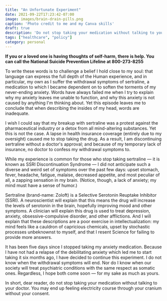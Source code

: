 ```yaml
---
title: "An Unfortunate Experiment"
date: 2021-09-22T17:23:42-07:00
image: images/brain-drain-pills.png
caption: 'Photo credit to me and my Canva skills'
draft: true
description: 'Do not stop taking your medication without talking to your doctor. You may end up feeling electricity course through your cranium without your consent.'
tags: ["healthcare", "policy"]
category: personal
---
```


**If you or a loved one is having thoughts of self-harm, there is help. You can call the National Suicide Prevention Lifeline at 800-273-8255**

To write these words is to challenge a belief I hold close to my soul: that language can express the full depth of the Human experience, and in particular, my own as I suffer the withdrawal symptoms of sertraline, a medication to which I became dependent on to soften the torments of my never-ending anxiety. Words have always failed me when I try to explain why my anxiety leaves me unable to function, and why this anxiety is not caused by anything I'm thinking about. Yet this episode leaves me to conclude that when describing the insides of my head, words are inadequate.

I wish I could say that my breakup with sertraline was a protest against the pharmaceutical industry or a detox from all mind-altering substances. Yet this is not the case. A lapse in health insurance coverage (entirely due to my oversight) caused me to stop taking the drug. As a result, I am discontinuing sertraline without a doctor's approval; and because of my temporary lack of insurance, no doctor to confess my withdrawal symptoms to.

While my experience is common for those who stop taking sertraline — it is known as SSRI Discontinuation Syndrome — I did not anticipate such a diverse and weird set of symptoms over the past few days: upset stomach, fever, headache, fatigue, malaise, decreased appetite, and most peculiar of all, a zapping sensation in my brain. (Notice, though, a lack of anxiety; my mind must have a sense of humor.)

Sertraline (brand-name: Zoloft) is a Selective Serotonin Reuptake Inhibitor (SSRI). A neuroscientist will explain that this means the drug will increase the levels of serotonin in the brain, hopefully improving mood and other symptoms. A clinician will explain this drug is used to treat depression, anxiety, obsessive-compulsive disorder, and other afflictions. And I will explain that these descriptions are a poor exercise in intellectualization: my mind feels like a cauldron of capricious chemicals, upset by stochastic processes unbeknownst to myself, and that I resent Science for failing to provide more answers.

It has been five days since I stopped taking my anxiety medication. Because I have not had a relapse of the debilitating anxiety which led me to start taking it six months ago, I have decided to continue this experiment. I do not know when the withdrawal symptoms will end. Nor do I know when our society will treat psychiatric conditions with the same respect as somatic ones. Regardless, I hope both come soon — for my sake as much as yours.

In short, dear reader, do not stop taking your medication without talking to your doctor. You may end up feeling electricity course through your cranium without your consent. 
